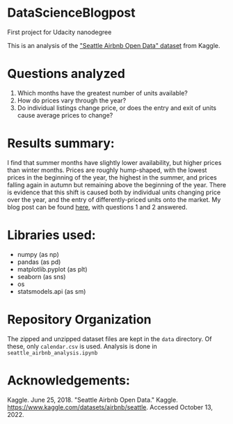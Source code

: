 # DataScienceBlogpost
First project for Udacity nanodegree

This is an analysis of the ["Seattle Airbnb Open Data" dataset](https://www.kaggle.com/datasets/airbnb/seattle) from Kaggle. 

# Questions analyzed
1. Which months have the greatest number of units available?
2. How do prices vary through the year?
3. Do individual listings change price, or does the entry and exit of units cause average prices to change?

# Results summary:
I find that summer months have slightly lower availability, but higher prices than winter months. Prices are roughly hump-shaped, 
with the lowest prices in the beginning of the year, the highest in the summer, and prices falling again in autumn but remaining above the beginning 
of the year. There is evidence that this shift is caused both by individual units changing price over the year, and the entry of differently-priced
units onto the market. My blog post can be found [here](https://medium.com/@h.j.izatt/whens-the-best-time-for-a-vacation-in-seattle-e035f17800e2), 
with questions 1 and 2 answered. 

# Libraries used:
- numpy (as np)
- pandas (as pd)
- matplotlib.pyplot (as plt)
- seaborn (as sns)
- os
- statsmodels.api (as sm)

# Repository Organization
The zipped and unzipped dataset files are kept in the `data` directory. Of these, only `calendar.csv` is used. Analysis is done in `seattle_airbnb_analysis.ipynb`

# Acknowledgements:

Kaggle. June 25, 2018. "Seattle  Airbnb Open Data." Kaggle. https://www.kaggle.com/datasets/airbnb/seattle. Accessed October 13, 2022.